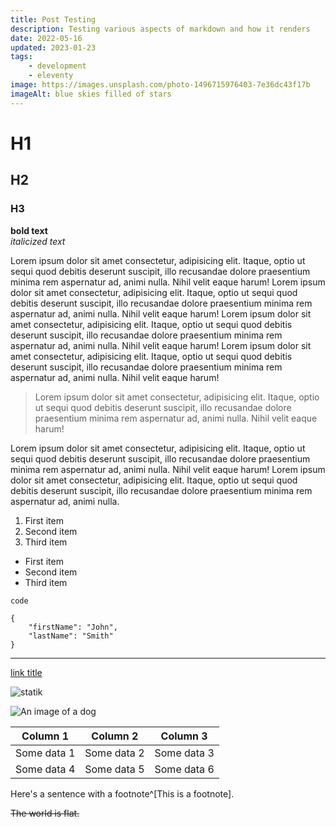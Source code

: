 ```yaml
---
title: Post Testing
description: Testing various aspects of markdown and how it renders
date: 2022-05-16
updated: 2023-01-23
tags:
    - development
    - eleventy
image: https://images.unsplash.com/photo-1496715976403-7e36dc43f17b
imageAlt: blue skies filled of stars
---
```


# H1
## H2
### H3

**bold text**  
*italicized text*

Lorem ipsum dolor sit amet consectetur, adipisicing elit. Itaque, optio ut sequi quod debitis deserunt suscipit, illo recusandae dolore praesentium minima rem aspernatur ad, animi nulla. Nihil velit eaque harum! Lorem ipsum dolor sit amet consectetur, adipisicing elit. Itaque, optio ut sequi quod debitis deserunt suscipit, illo recusandae dolore praesentium minima rem aspernatur ad, animi nulla. Nihil velit eaque harum! Lorem ipsum dolor sit amet consectetur, adipisicing elit. Itaque, optio ut sequi quod debitis deserunt suscipit, illo recusandae dolore praesentium minima rem aspernatur ad, animi nulla. Nihil velit eaque harum! Lorem ipsum dolor sit amet consectetur, adipisicing elit. Itaque, optio ut sequi quod debitis deserunt suscipit, illo recusandae dolore praesentium minima rem aspernatur ad, animi nulla. Nihil velit eaque harum! 

> Lorem ipsum dolor sit amet consectetur, adipisicing elit. Itaque, optio ut sequi quod debitis deserunt suscipit, illo recusandae dolore praesentium minima rem aspernatur ad, animi nulla. Nihil velit eaque harum!  

Lorem ipsum dolor sit amet consectetur, adipisicing elit. Itaque, optio ut sequi quod debitis deserunt suscipit, illo recusandae dolore praesentium minima rem aspernatur ad, animi nulla. Nihil velit eaque harum! Lorem ipsum dolor sit amet consectetur, adipisicing elit. Itaque, optio ut sequi quod debitis deserunt suscipit, illo recusandae dolore praesentium minima rem aspernatur ad, animi nulla. 

1. First item
2. Second item
3. Third item

- First item
- Second item
- Third item

`code`

```
{
    "firstName": "John",
    "lastName": "Smith"
}
```

---

[link title](https://www.example.com)

![statik](/static/img/posts/pfp_nb_high.png "This is statik")

![An image of a dog](https://placedog.net/600 "A glorious dog that is oh so gloriously glorious. And how so!")

| Column 1 | Column 2 | Column 3 |
| -------- | -------- | -------- |
| Some data 1 | Some data 2 | Some data 3 |
| Some data 4 | Some data 5 | Some data 6 |

Here's a sentence with a footnote^[This is a footnote].


~~The world is flat.~~
